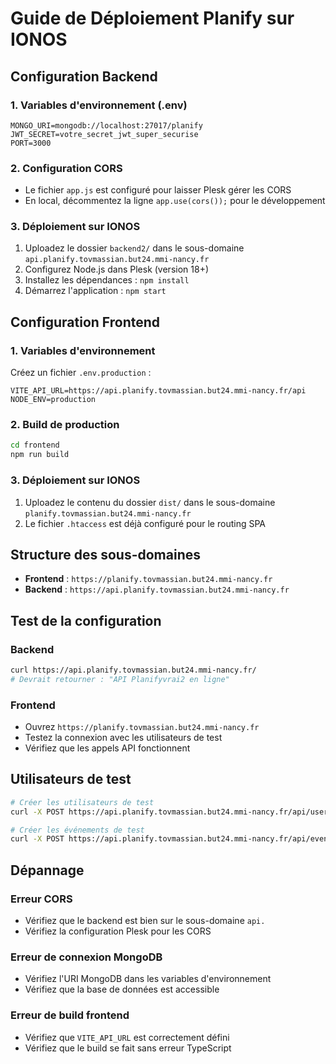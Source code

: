 # Guide de Déploiement Planify sur IONOS

## Configuration Backend

### 1. Variables d'environnement (.env)
```env
MONGO_URI=mongodb://localhost:27017/planify
JWT_SECRET=votre_secret_jwt_super_securise
PORT=3000
```

### 2. Configuration CORS
- Le fichier `app.js` est configuré pour laisser Plesk gérer les CORS
- En local, décommentez la ligne `app.use(cors());` pour le développement

### 3. Déploiement sur IONOS
1. Uploadez le dossier `backend2/` dans le sous-domaine `api.planify.tovmassian.but24.mmi-nancy.fr`
2. Configurez Node.js dans Plesk (version 18+)
3. Installez les dépendances : `npm install`
4. Démarrez l'application : `npm start`

## Configuration Frontend

### 1. Variables d'environnement
Créez un fichier `.env.production` :
```env
VITE_API_URL=https://api.planify.tovmassian.but24.mmi-nancy.fr/api
NODE_ENV=production
```

### 2. Build de production
```bash
cd frontend
npm run build
```

### 3. Déploiement sur IONOS
1. Uploadez le contenu du dossier `dist/` dans le sous-domaine `planify.tovmassian.but24.mmi-nancy.fr`
2. Le fichier `.htaccess` est déjà configuré pour le routing SPA

## Structure des sous-domaines

- **Frontend** : `https://planify.tovmassian.but24.mmi-nancy.fr`
- **Backend** : `https://api.planify.tovmassian.but24.mmi-nancy.fr`

## Test de la configuration

### Backend
```bash
curl https://api.planify.tovmassian.but24.mmi-nancy.fr/
# Devrait retourner : "API Planifyvrai2 en ligne"
```

### Frontend
- Ouvrez `https://planify.tovmassian.but24.mmi-nancy.fr`
- Testez la connexion avec les utilisateurs de test
- Vérifiez que les appels API fonctionnent

## Utilisateurs de test
```bash
# Créer les utilisateurs de test
curl -X POST https://api.planify.tovmassian.but24.mmi-nancy.fr/api/users/seed

# Créer les événements de test
curl -X POST https://api.planify.tovmassian.but24.mmi-nancy.fr/api/events/seed
```

## Dépannage

### Erreur CORS
- Vérifiez que le backend est bien sur le sous-domaine `api.`
- Vérifiez la configuration Plesk pour les CORS

### Erreur de connexion MongoDB
- Vérifiez l'URI MongoDB dans les variables d'environnement
- Vérifiez que la base de données est accessible

### Erreur de build frontend
- Vérifiez que `VITE_API_URL` est correctement défini
- Vérifiez que le build se fait sans erreur TypeScript 